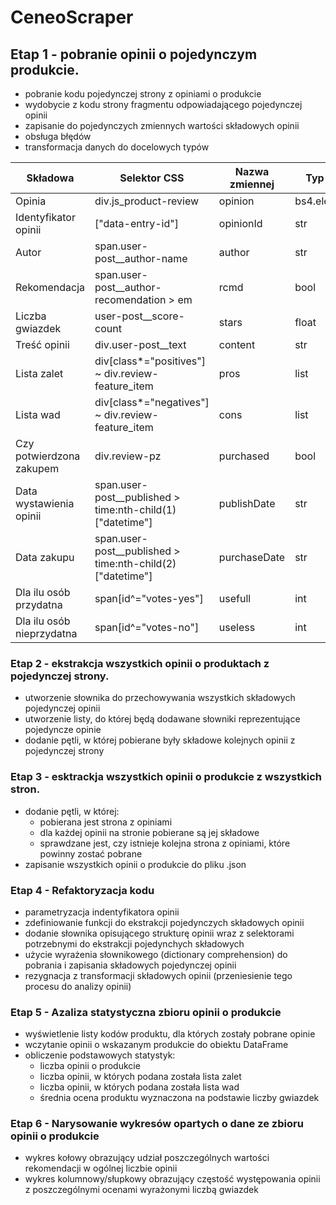 # CeneoScraper
## Etap 1 - pobranie opinii o pojedynczym produkcie.
- pobranie kodu pojedynczej strony z opiniami o produkcie
- wydobycie z kodu strony fragmentu odpowiadającego pojedynczej opinii
- zapisanie do pojedynczych zmiennych wartości składowych opinii
- obsługa błędów
- transformacja danych do docelowych typów

|Składowa|Selektor CSS|Nazwa zmiennej|Typ danych|
|--------|------------|--------------|----------|
|Opinia| div.js_product-review|opinion|bs4.element.Tag|
|Identyfikator opinii| ["data-entry-id"]|opinionId|str|
|Autor| span.user-post__author-name| author|str|
|Rekomendacja| span.user-post__author-recomendation > em| rcmd|bool|
|Liczba gwiazdek| user-post__score-count| stars|float|
|Treść opinii| div.user-post__text| content|str|
|Lista zalet| div[class*="positives"] ~ div.review-feature_item| pros|list|
|Lista wad| div[class*="negatives"] ~ div.review-feature_item| cons|list|
|Czy potwierdzona zakupem| div.review-pz| purchased|bool|
|Data wystawienia opinii| span.user-post__published > time:nth-child(1)["datetime"]| publishDate|str|
|Data zakupu| span.user-post__published > time:nth-child(2)["datetime"]| purchaseDate|str|
|Dla ilu osób przydatna| span[id^="votes-yes"]| usefull|int|
|Dla ilu osób nieprzydatna| span[id^="votes-no"]| useless|int|

### Etap 2 - ekstrakcja wszystkich opinii o produktach z pojedynczej strony.
- utworzenie słownika do przechowywania wszystkich składowych pojedynczej opinii
- utworzenie listy, do której będą dodawane słowniki reprezentujące pojedyncze opinie
- dodanie pętli, w której pobierane były składowe kolejnych opinii z pojedynczej strony 

### Etap 3 - esktrackja wszystkich opinii o produkcie z wszystkich stron.
- dodanie pętli, w której:
    * pobierana jest strona z opiniami 
    * dla każdej opinii na stronie pobierane są jej składowe 
    * sprawdzane jest, czy istnieje kolejna strona z opiniami, które powinny zostać pobrane
- zapisanie wszystkich opinii o produkcie do pliku .json 

### Etap 4 - Refaktoryzacja kodu
- parametryzacja indentyfikatora opinii
- zdefiniowanie funkcji do ekstrakcji pojedynczych składowych opinii 
- dodanie słownika opisującego strukturę opinii wraz z selektorami potrzebnymi do ekstrakcji pojedynchych składowych 
- użycie wyrażenia słownikowego (dictionary comprehension) do pobrania i zapisania składowych pojedynczej opinii
- rezygnacja z transformacji składowych opinii (przeniesienie tego procesu do analizy opinii)

### Etap 5 - Azaliza statystyczna zbioru opinii o produkcie
- wyświetlenie listy kodów produktu, dla których zostały pobrane opinie
- wczytanie opinii o wskazanym produkcie do obiektu DataFrame
- obliczenie podstawowych statystyk:
    * liczba opinii o produkcie
    * liczba opinii, w których podana została lista zalet
    * liczba opinii, w których podana została lista wad
    * średnia ocena produktu wyznaczona na podstawie liczby gwiazdek 

### Etap 6 - Narysowanie wykresów opartych o dane ze zbioru opinii o produkcie
 - wykres kołowy obrazujący udział poszczególnych wartości rekomendacji w ogólnej liczbie opinii 
 - wykres kolumnowy/słupkowy obrazujący częstość występowania opinii z poszczególnymi ocenami wyrażonymi liczbą gwiazdek



